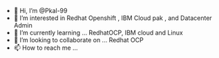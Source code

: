 - 👋 Hi, I’m @Pkal-99
- 👀 I’m interested in Redhat Openshift , IBM Cloud pak , and Datacenter Admin
- 🌱 I’m currently learning ... RedhatOCP, IBM cloud and Linux 
- 💞️ I’m looking to collaborate on ... Redhat OCP
- 📫 How to reach me ...

<!---
Pkal-99/Pkal-99 is a ✨ special ✨ repository because its `README.md` (this file) appears on your GitHub profile.
You can click the Preview link to take a look at your changes.
--->
